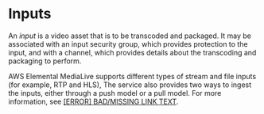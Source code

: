 # Inputs<a name="inputs"></a>

An *input* is a video asset that is to be transcoded and packaged\. It may be associated with an input security group, which provides protection to the input, and with a channel, which provides details about the transcoding and packaging to perform\. 

AWS Elemental MediaLive supports different types of stream and file inputs \(for example, RTP and HLS\), The service also provides two ways to ingest the inputs, either through a push model or a pull model\. For more information, see [[ERROR] BAD/MISSING LINK TEXT](supported-containers-and-codecs.md)\.